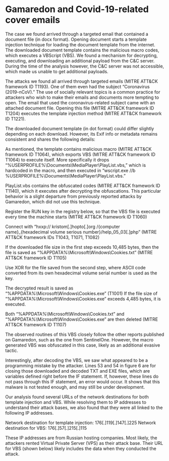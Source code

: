 # Gamaredon and Covid-19-related cover emails
The case we found arrived through a targeted email that contained a document file (in docx format). Opening document starts a template injection technique for loading the document template from the internet. The downloaded document template contains the malicious macro codes, which executes a VBScript (VBS). We found a mechanism for decrypting, executing, and downloading an additional payload from the C&C server. During the time of the analysis however, the C&C server was not accessible, which made us unable to get additional payloads.

The attacks we found all arrived through targeted emails (MITRE ATT&CK framework ID T1193). One of them even had the subject “Coronavirus (2019-nCoV).” The use of socially relevant topics is a common practice for attackers who wish to make their emails and documents more tempting to open. The email that used the coronavirus-related subject came with an attached document file. Opening this file (MITRE ATT&CK framework ID T1204) executes the template injection method (MITRE ATT&CK framework ID T1221).

The downloaded document template (in dot format) could differ slightly depending on each download. However, its Exif info or metadata remains consistent and shares the following details:

As mentioned, the template contains malicious macro (MITRE ATT&CK framework ID T1064), which exports VBS (MITRE ATT&CK framework ID T1064) to execute itself. More specifically it drops “%USERPROFILE%\Documents\MediaPlayer\PlayList.vbs,” which is hardcoded in the macro, and then executed in “wscript.exe //b %USERPROFILE%\Documents\MediaPlayer\PlayList.vbs.”


PlayList.vbs contains the obfuscated codes (MITRE ATT&CK framework ID T1140), which it executes after decrypting the obfuscations. This particular behavior is a slight departure from previously reported attacks by Gamaredon, which did not use this technique.


Register the RUN key in the registry below, so that the VBS file is executed every time the machine starts (MITRE ATT&CK framework ID T1060) 


Connect with “hxxp:// kristom[.]hopto[.]org /{computer name}_{hexadecimal volume serious number}/help_05_03[.]php” (MITRE ATT&CK framework IDs T1043, T1071, T1082) 

If the downloaded file size in the first step exceeds 10,485 bytes, then the file is saved as “%APPDATA%\\Microsoft\Windows\Cookies.txt” (MITRE ATT&CK framework ID T1105) 

Use XOR for the file saved from the second step, where ASCII code converted from its own hexadecimal volume serial number is used as the key. 

The decrypted result is saved as “%APPDATA%\\Microsoft\Windows\Cookies.exe” (T1001)
If the file size of “%APPDATA%\\Microsoft\Windows\Cookies.exe” exceeds 4,485 bytes, it is executed. 

Both “%APPDATA%\\Microsoft\Windows\Cookies.txt” and “%APPDATA%\\Microsoft\Windows\Cookies.exe” are then deleted (MITRE ATT&CK framework ID T1107)

The observed routines of this VBS closely follow the other reports published on Gamaredon, such as the one from SentinelOne. However, the macro generated VBS was obfuscated in this case, likely as an additional evasive tactic.

Interestingly, after decoding the VBS, we saw what appeared to be a programming mistake by the attacker. Lines 53 and 54 in figure 6 are for closing those downloaded and decoded TXT and EXE files, which are variables defined right before the IF statement. If, however, these lines do not pass through this IF statement, an error would occur. It shows that this malware is not tested enough, and may still be under development.

Our analysis found several URLs of the network destinations for both template injection and VBS. While resolving them to IP addresses to understand their attack bases, we also found that they were all linked to the following IP addresses.

Network destination for template injection: 176[.]119[.]147[.]225
Network destination for VBS: 176[.]57[.]215[.]115

These IP addresses are from Russian hosting companies. Most likely, the attackers rented Virtual Private Server (VPS) as their attack base. Their URL for VBS (shown below) likely includes the data when they conducted the attack.


